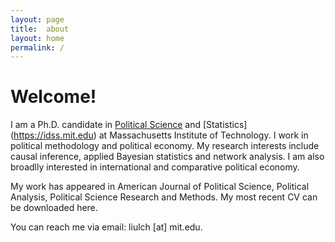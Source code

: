 ```yaml
---
layout: page
title:  about
layout: home
permalink: /
---
```


# Welcome! 

I am a Ph.D. candidate in [Political Science](https://polisci.mit.edu) and [Statistics] (https://idss.mit.edu) at Massachusetts Institute of Technology. I work in political methodology and political economy. My research interests include causal inference, applied Bayesian statistics and network analysis. I am also broadlly interested in international and comparative political economy.  

My work has appeared in American Journal of Political Science, Political Analysis, Political Science Research and Methods. My most recent CV can be downloaded here.

You can reach me via email: liulch [at] mit.edu.

<!-- 
A jekyll theme with inspiration from linux consoles for hackers, developers and script kiddies.
You can find the source code for this theme at [github.com/b2a3e8/jekyll-theme-console](https://github.com/b2a3e8/jekyll-theme-console).
-->
<!-- 
## What is jekyll?

Jekyll is a simple, blog-aware, static site generator for personal, project, or organization sites. Written in Ruby by Tom Preston-Werner, GitHub's co-founder, it is distributed under an open source license.
<br />Instead of using databases, Jekyll takes the content, renders Markdown or Textile and Liquid templates, and produces a complete, static website ready to be served by Apache HTTP Server, Nginx or another web server. Jekyll is the engine behind GitHub Pages, a GitHub feature that allows users to host websites based on their GitHub repositories for no additional cost.
-->
